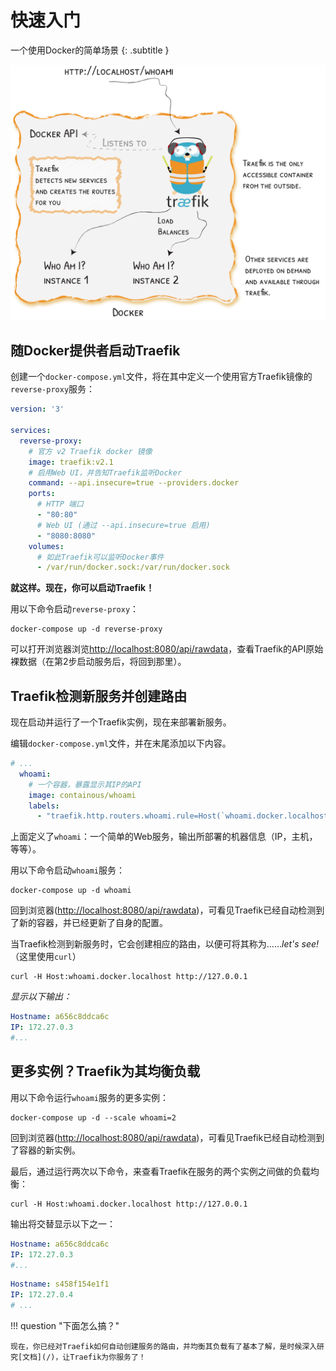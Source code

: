 # 快速入门

一个使用Docker的简单场景
{: .subtitle }

![quickstart-diagram](../assets/img/quickstart-diagram.png)

## 随Docker提供者启动Traefik

创建一个`docker-compose.yml`文件，将在其中定义一个使用官方Traefik镜像的`reverse-proxy`服务：

```yaml
version: '3'

services:
  reverse-proxy:
    # 官方 v2 Traefik docker 镜像
    image: traefik:v2.1
    # 启用Web UI，并告知Traefik监听Docker
    command: --api.insecure=true --providers.docker
    ports:
      # HTTP 端口
      - "80:80"
      # Web UI (通过 --api.insecure=true 启用)
      - "8080:8080"
    volumes:
      # 如此Traefik可以监听Docker事件
      - /var/run/docker.sock:/var/run/docker.sock
```

**就这样。现在，你可以启动Traefik！**

用以下命令启动`reverse-proxy`：

```shell
docker-compose up -d reverse-proxy
```

可以打开浏览器浏览[http://localhost:8080/api/rawdata](http://localhost:8080/api/rawdata)，查看Traefik的API原始裸数据（在第2步启动服务后，将回到那里）。

## Traefik检测新服务并创建路由

现在启动并运行了一个Traefik实例，现在来部署新服务。

编辑`docker-compose.yml`文件，并在末尾添加以下内容。

```yaml
# ...
  whoami:
    # 一个容器，暴露显示其IP的API
    image: containous/whoami
    labels:
      - "traefik.http.routers.whoami.rule=Host(`whoami.docker.localhost`)"
```

上面定义了`whoami`：一个简单的Web服务，输出所部署的机器信息（IP，主机，等等）。

用以下命令启动`whoami`服务：

```shell
docker-compose up -d whoami
```

回到浏览器([http://localhost:8080/api/rawdata](http://localhost:8080/api/rawdata))，可看见Traefik已经自动检测到了新的容器，并已经更新了自身的配置。

当Traefik检测到新服务时，它会创建相应的路由，以便可将其称为……_let's see!_（这里使用`curl`）

```shell
curl -H Host:whoami.docker.localhost http://127.0.0.1
```

_显示以下输出：_

```yaml
Hostname: a656c8ddca6c
IP: 172.27.0.3
#...
```

## 更多实例？Traefik为其均衡负载

用以下命令运行`whoami`服务的更多实例：

```shell
docker-compose up -d --scale whoami=2
```

回到浏览器([http://localhost:8080/api/rawdata](http://localhost:8080/api/rawdata))，可看见Traefik已经自动检测到了容器的新实例。

最后，通过运行两次以下命令，来查看Traefik在服务的两个实例之间做的负载均衡：

```shell
curl -H Host:whoami.docker.localhost http://127.0.0.1
```

输出将交替显示以下之一：

```yaml
Hostname: a656c8ddca6c
IP: 172.27.0.3
#...
```

```yaml
Hostname: s458f154e1f1
IP: 172.27.0.4
# ...
```

!!! question "下面怎么搞？"

    现在，你已经对Traefik如何自动创建服务的路由，并均衡其负载有了基本了解，是时候深入研究[文档](/)，让Traefik为你服务了！
